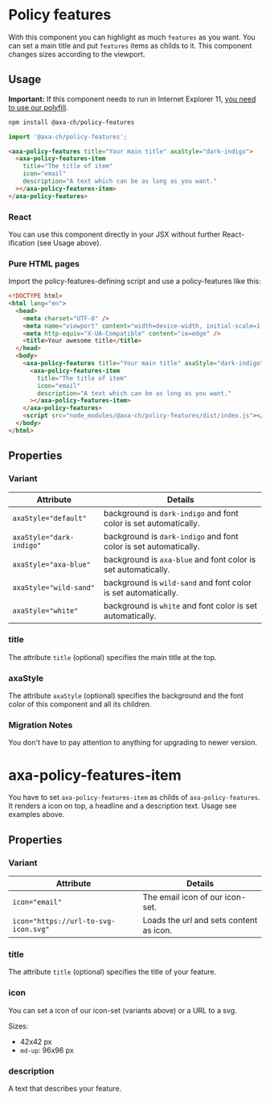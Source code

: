 # Policy features

With this component you can highlight as much `features` as you want. You can set a main title and put `features` items as childs to it. This component changes sizes according to the viewport.

## Usage

**Important:** If this component needs to run in Internet Explorer 11, [you need to use our polyfill](https://github.com/axa-ch/patterns-library/tree/develop/src/components/05-utils/polyfill).

```bash
npm install @axa-ch/policy-features
```

```js
import '@axa-ch/policy-features';
```

```html
<axa-policy-features title="Your main title" axaStyle="dark-indigo">
  <axa-policy-features-item
    title="The title of item"
    icon="email"
    description="A text which can be as long as you want."
  ></axa-policy-features-item>
</axa-policy-features>
```

### React

You can use this component directly in your JSX without further React-ification (see Usage above).

### Pure HTML pages

Import the policy-features-defining script and use a policy-features like this:

```html
<!DOCTYPE html>
<html lang="en">
  <head>
    <meta charset="UTF-8" />
    <meta name="viewport" content="width=device-width, initial-scale=1.0" />
    <meta http-equiv="X-UA-Compatible" content="ie=edge" />
    <title>Your awesome title</title>
  </head>
  <body>
    <axa-policy-features title="Your main title" axaStyle="dark-indigo">
      <axa-policy-features-item
        title="The title of item"
        icon="email"
        description="A text which can be as long as you want."
      ></axa-policy-features-item>
    </axa-policy-features>
    <script src="node_modules/@axa-ch/policy-features/dist/index.js"></script>
  </body>
</html>
```

## Properties

### Variant

| Attribute                | Details                                                          |
| ------------------------ | ---------------------------------------------------------------- |
| `axaStyle="default"`     | background is `dark-indigo` and font color is set automatically. |
| `axaStyle="dark-indigo"` | background is `dark-indigo` and font color is set automatically. |
| `axaStyle="axa-blue"`    | background is `axa-blue` and font color is set automatically.    |
| `axaStyle="wild-sand"`   | background is `wild-sand` and font color is set automatically.   |
| `axaStyle="white"`       | background is `white` and font color is set automatically.       |

### title

The attribute `title` (optional) specifies the main title at the top.

### axaStyle

The attribute `axaStyle` (optional) specifies the background and the font color of this component and all its children.


### Migration Notes

You don't have to pay attention to anything for upgrading to newer version.

# axa-policy-features-item

You have to set `axa-policy-features-item` as childs of `axa-policy-features`. It renders a icon on top, a headline and a description text. Usage see examples above.

## Properties

### Variant

| Attribute                | Details                                                          |
| ------------------------ | ---------------------------------------------------------------- |
| `icon="email"`     | The email icon of our icon-set. |
| `icon="https://url-to-svg-icon.svg"`     | Loads the url and sets content as icon. |

### title

The attribute `title` (optional) specifies the title of your feature.

### icon

You can set a icon of our icon-set (variants above) or a URL to a svg.

Sizes:
- 42x42 px
- `md-up`: 96x96 px

### description

A text that describes your feature. 
